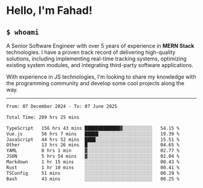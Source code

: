 <h1>Hello, I'm Fahad!</h1>

<h2><code>$ whoami</code></h2>

A Senior Software Engineer with over 5 years of experience in **MERN Stack** technologies. I have a proven track record of delivering high-quality solutions, including implementing real-time tracking systems, optimizing existing system modules, and integrating third-party software applications.

With experience in JS technologies, I'm looking to share my knowledge with the programming community and develop some cool projects along the way.

---

<!--START_SECTION:waka-->

```txt
From: 07 December 2024 - To: 07 June 2025

Total Time: 289 hrs 25 mins

TypeScript   156 hrs 43 mins █████████████▓░░░░░░░░░░░   54.15 %
Vue.js       56 hrs 7 mins   █████░░░░░░░░░░░░░░░░░░░░   19.39 %
JavaScript   44 hrs 52 mins  ████░░░░░░░░░░░░░░░░░░░░░   15.51 %
Other        13 hrs 26 mins  █░░░░░░░░░░░░░░░░░░░░░░░░   04.65 %
YAML         8 hrs 1 min     ▓░░░░░░░░░░░░░░░░░░░░░░░░   02.77 %
JSON         5 hrs 54 mins   ▓░░░░░░░░░░░░░░░░░░░░░░░░   02.04 %
Markdown     1 hr 15 mins    ░░░░░░░░░░░░░░░░░░░░░░░░░   00.43 %
Rust         1 hr 10 mins    ░░░░░░░░░░░░░░░░░░░░░░░░░   00.41 %
TSConfig     51 mins         ░░░░░░░░░░░░░░░░░░░░░░░░░   00.29 %
Bash         43 mins         ░░░░░░░░░░░░░░░░░░░░░░░░░   00.25 %
```

<!--END_SECTION:waka-->

<!--
**heyFahad/heyFahad** is a ✨ _special_ ✨ repository because its `README.md` (this file) appears on your GitHub profile.

Here are some ideas to get you started:

- 🔭 I’m currently working on ...
- 🌱 I’m currently learning ...
- 👯 I’m looking to collaborate on ...
- 🤔 I’m looking for help with ...
- 💬 Ask me about ...
- 📫 How to reach me: ...
- 😄 Pronouns: ...
- ⚡ Fun fact: ...
-->
